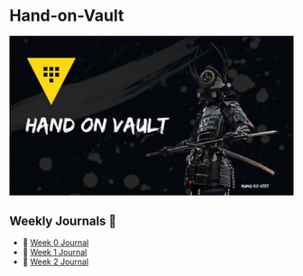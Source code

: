 # Hand-on-Vault

![](./iamges/vault.png)

## Weekly Journals 📔
- 📅 [Week 0 Journal](journal/week0.md)
- 📅 [Week 1 Journal](journal/week1.md)
- 📅 [Week 2 Journal](journal/week2.md)